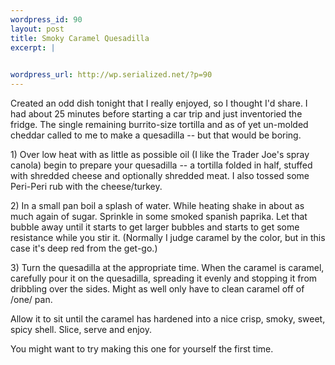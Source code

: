 ```yaml
--- 
wordpress_id: 90
layout: post
title: Smoky Caramel Quesadilla
excerpt: |
  

wordpress_url: http://wp.serialized.net/?p=90
---
```

<p>Created an odd dish tonight that I really enjoyed, so I thought I&#39;d share. I had about 25 minutes before starting a car trip and just inventoried the fridge. The single remaining burrito-size tortilla and as of yet un-molded cheddar called to me to make a quesadilla -- but that would be boring.</p>

<p>1) Over low heat with as little as possible oil (I like the Trader Joe&#39;s spray canola) begin to prepare your quesadilla -- a tortilla folded in half, stuffed with shredded cheese and optionally shredded meat. I also tossed some Peri-Peri rub with the cheese/turkey.</p>

<p>2) In a small pan boil a splash of water. While heating shake in about as much again of sugar. Sprinkle in some smoked spanish paprika. Let that bubble away until it starts to get larger bubbles and starts to get some resistance while you stir it. (Normally I judge caramel by the color, but in this case it&#39;s deep red from the get-go.)</p>

<p>3) Turn the quesadilla at the appropriate time. When the caramel is caramel, carefully pour it on the quesadilla, spreading it evenly and stopping it from dribbling over the sides. Might as well only have to clean caramel off of /one/ pan.</p>

<p>Allow it to sit until the caramel has hardened into a nice crisp, smoky, sweet, spicy shell. Slice, serve and enjoy.</p>

<p>You might want to try making this one for yourself the first time.</p>
